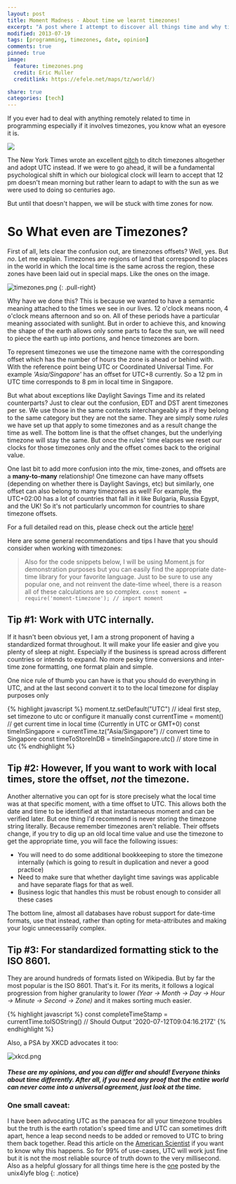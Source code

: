 ```yaml
---
layout: post
title: Moment Madness - About time we learnt timezones!
excerpt: "A post where I attempt to discover all things time and why timezones are so mind-boggling and how can they be handled"
modified: 2013-07-19
tags: [programming, timezones, date, opinion]
comments: true
pinned: true
image:
  feature: timezones.png
  credit: Eric Muller
  creditlink: https://efele.net/maps/tz/world/)

share: true
categories: [tech]
---
```

 

If you ever had to deal with anything remotely related to time in programming especially if it involves timezones, you know what an eyesore it is.

![](frustrated.gif)

The New York Times wrote an excellent [pitch](https://www.nytimes.com/2016/11/06/opinion/sunday/time-to-dump-time-zones.html?_r=0) to ditch timezones altogether and adopt UTC instead. If we were to go ahead, it will be a fundamental psychological shift in which our biological clock will learn to accept that 12 pm doesn't mean morning but rather learn to adapt to with the sun as we were used to doing so centuries ago. 

But until that doesn't happen,  we will be stuck with time zones for now.

# So What even are Timezones?

First of all, lets clear the confusion out, are timezones offsets? Well, yes. But *no*. Let me explain. Timezones are regions of land that correspond to places in the world in which the local time is the same across the region, these zones have been laid out in special maps. Like the ones on the image.

![timezones.png](timezones.png)
{: .pull-right}

Why have we done this? This is because we wanted to have a semantic meaning attached to the times we see in our lives. 12 o'clock means noon, 4 o'clock means afternoon and so on. All of these periods have a particular meaning associated with sunlight.  But in order to achieve this, and knowing the shape of the earth allows only some parts to face the sun, we will need to piece the earth up into portions, and hence timezones are born.

To represent timezones we use the timezone name with the corresponding offset which has the number of hours the zone is ahead or behind with. With the reference point being UTC or Coordinated Universal Time. For example *'Asia/Singapore'*  has an offset for UTC+8 currently. So a 12 pm in UTC time corresponds to 8 pm in local time in Singapore. 

But what about exceptions like Daylight Savings Time and its related counterparts? Just to clear out the confusion, EDT and DST arent timezones per se. We use those in the same contexts interchangeably as if they belong to the same category but they are not the same. They are simply some *rules* we have set up that apply to some timezones and as a result change the time as well. The bottom line is that the offset changes, but the underlying timezone will stay the same. But once the rules' time elapses we reset our clocks for those timezones only and the offset comes back to the original value.

One last bit to add more confusion into the mix, time-zones, and offsets are a **many-to-many** relationship! One timezone can have many offsets (depending on whether there is Daylight Savings, etc) but similarly, one offset can also belong to many timezones as well! For example, the UTC+02:00 has a lot of countries that fall in it like Bulgaria, Russia Egypt, and the UK! So it's not particularly uncommon for countries to share timezone offsets.  

For a full detailed read on this, please check out the article [here](https://spin.atomicobject.com/2016/07/06/time-zones-offsets/)!

Here are some general recommendations and tips I have that you should consider when working with timezones:

> Also for the code snippets below, I will be using Moment.js for demonstration purposes but you can easily find the appropriate date-time library for your favorite language. Just to be sure to use any popular one, and not reinvent the date-time wheel, there is a reason all of these calculations are so complex.
`const moment = require('moment-timezone'); // import moment`

## Tip #1: Work with UTC internally.

If it hasn't been obvious yet, I am a strong proponent of having a standardized format throughout. It will make your life easier and give you plenty of sleep at night. Especially if the business is spread across different countries or intends to expand. No more pesky time conversions and inter-time zone formatting, one format plain and simple. 

One nice rule of thumb you can have is that you should do everything in UTC, and at the last second convert it to to the local timezone for display purposes only

{% highlight javascript %}
moment.tz.setDefault("UTC") // ideal first step, set timezone to utc or configure it manually
const currentTime = moment() // get current time in local time (Currently in UTC or GMT+0) 
const timeInSingapore = currentTime.tz("Asia/Singapore") // convert time to Singapore
const timeToStoreInDB = timeInSingapore.utc() // store time in utc
{% endhighlight %}

## Tip #2: However, If you want to work with local times, store the offset, *not* the timezone.

 Another alternative you can opt for is store precisely what the local time was at that specific moment, with a time offset to UTC. This allows both the date and time to be identified at that instantaneous moment and can be verified later.  But one thing I'd recommend is never storing the timezone string literally. Because remember timezones aren't reliable. Their offsets change, if you try to dig up an old local time value and use the timezone to get the appropriate time, you will face the following issues:

- You will need to do some additional bookkeeping to store the timezone internally (which is going to result in duplication and never a good practice)
- Need to make sure that whether daylight time savings was applicable and have separate flags for that as well.
- Business logic that handles this must be robust enough to consider all these cases

The bottom line,  almost all databases have robust support for date-time formats, use that instead, rather than opting for meta-attributes and making your logic unnecessarily complex. 

## Tip #3: For standardized formatting stick to the ISO 8601.

They are around hundreds of formats listed on Wikipedia. But by far the most popular is the ISO 8601. That's it. For its merits, it follows a logical progression from higher granularity to lower *(Year → Month → Day → Hour → Minute → Second → Zone)* and it makes sorting much easier. 

{% highlight javascript %}
const completeTimeStamp = currentTime.toISOString() 
// Should Output '2020-07-12T09:04:16.217Z'
{% endhighlight %}

Also, a PSA by XKCD advocates it too:

![xkcd.png](xkcd.png)

##### These are my opinions, and you can differ and should! Everyone thinks about time differently. After all, if you need any proof that the entire world can never come into a universal agreement, just look at the time.  

### One small caveat:

I have been advocating UTC as the panacea for all your timezone troubles but the truth is the earth rotation's speed time and UTC can sometimes drift apart, hence a leap second needs to be added or removed to UTC to bring them back together. Read this article on the [American Scientist](https://www.americanscientist.org/article/the-future-of-time-utc-and-the-leap-second) if you want to know why this happens. So for 99% of use-cases, UTC will work just fine but it is not the most reliable source of truth down to the very millisecond.
Also as a helpful glossary for all things time here is the [one](https://unix4lyfe.org/time/) posted by the unix4lyfe blog
{: .notice} 